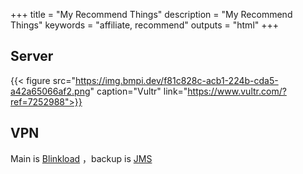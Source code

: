 +++
title = "My Recommend Things"
description = "My Recommend Things"
keywords = "affiliate, recommend"
outputs = "html"
+++

## Server

{{< figure src="https://img.bmpi.dev/f81c828c-acb1-224b-cda5-a42a65066af2.png" caption="Vultr" link="https://www.vultr.com/?ref=7252988">}}

## VPN

Main is [Blinkload](https://blinkload.to/aff/LYWO) ，backup is [JMS](https://justmysocks.net/members/aff.php?aff=3519
)
